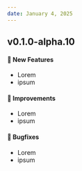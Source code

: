 ```yaml
---
date: January 4, 2025
---
```


## v0.1.0-alpha.10

#### 🚀 New Features

- Lorem
- ipsum

#### 🔄 Improvements

- Lorem
- ipsum

#### 🐞 Bugfixes

- Lorem
- ipsum
